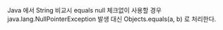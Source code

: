 Java 에서 String 비교시 equals
null 체크없이 사용할 경우 java.lang.NullPointerException 발생
대신 Objects.equals(a, b) 로 처리한다.

